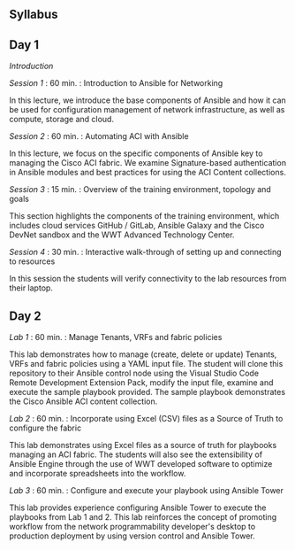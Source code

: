 Syllabus
--------


## Day 1

*Introduction*

*Session 1* : 60 min. : Introduction to Ansible for Networking

In this lecture, we introduce the base components of Ansible and how it can be used for configuration management of network infrastructure, as well as compute, storage and cloud.

*Session 2* : 60 min. : Automating ACI with Ansible

In this lecture, we focus on the specific components of Ansible key to managing the Cisco ACI fabric. We examine Signature-based authentication in Ansible modules and best practices for using the ACI Content collections. 

*Session 3* : 15 min. : Overview of the training environment, topology and goals

This section highlights the components of the training environment, which includes cloud services GitHub / GitLab, Ansible Galaxy and the Cisco DevNet sandbox and the WWT Advanced Technology Center.

*Session 4* : 30 min. : Interactive walk-through of setting up and connecting to resources

In this session the students will verify connectivity to the lab resources from their laptop.

## Day 2

*Lab 1* : 60 min. : Manage Tenants, VRFs and fabric policies

This lab demonstrates how to manage (create, delete or update) Tenants, VRFs and fabric policies using a YAML input file. The student will clone this repository to their Ansible control node using the Visual Studio Code Remote Development Extension Pack, modify the input file, examine and execute the sample playbook provided. The sample playbook demonstrates the Cisco Ansible ACI content collection.

*Lab 2* : 60 min. : Incorporate using Excel (CSV) files as a Source of Truth to configure the fabric

This lab demonstrates using Excel files as a source of truth for playbooks managing an ACI fabric. The students will also see the extensibility of Ansible Engine through the use of WWT developed software to optimize and incorporate spreadsheets into the workflow.

*Lab 3* : 60 min. : Configure and execute your playbook using Ansible Tower

This lab provides experience configuring Ansible Tower to execute the playbooks from Lab 1 and 2. This lab reinforces the concept of promoting workflow from the network programmability developer's desktop to production deployment by using version control and Ansible Tower.

